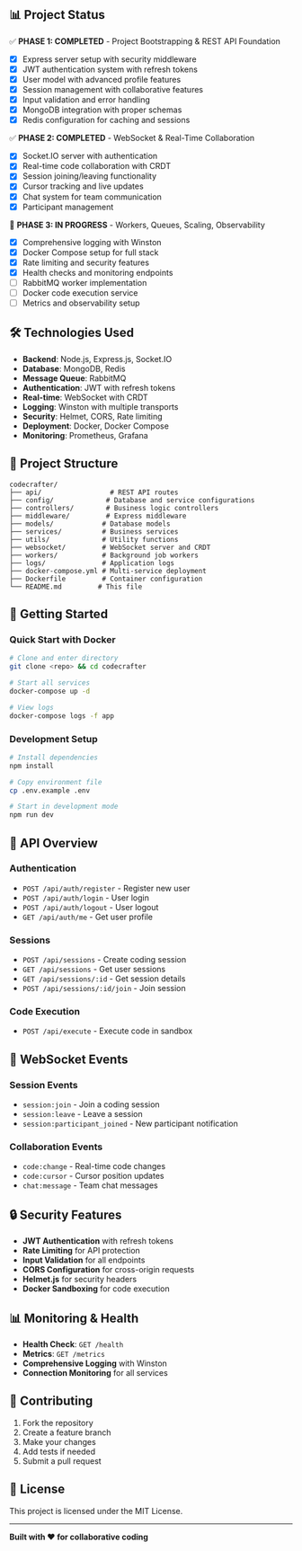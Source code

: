 ## 📊 Project Status

✅ **PHASE 1: COMPLETED** - Project Bootstrapping & REST API Foundation
- [x] Express server setup with security middleware
- [x] JWT authentication system with refresh tokens
- [x] User model with advanced profile features
- [x] Session management with collaborative features
- [x] Input validation and error handling
- [x] MongoDB integration with proper schemas
- [x] Redis configuration for caching and sessions

✅ **PHASE 2: COMPLETED** - WebSocket & Real-Time Collaboration
- [x] Socket.IO server with authentication
- [x] Real-time code collaboration with CRDT
- [x] Session joining/leaving functionality
- [x] Cursor tracking and live updates
- [x] Chat system for team communication
- [x] Participant management

🚧 **PHASE 3: IN PROGRESS** - Workers, Queues, Scaling, Observability
- [x] Comprehensive logging with Winston
- [x] Docker Compose setup for full stack
- [x] Rate limiting and security features
- [x] Health checks and monitoring endpoints
- [ ] RabbitMQ worker implementation
- [ ] Docker code execution service
- [ ] Metrics and observability setup

## 🛠️ Technologies Used

- **Backend**: Node.js, Express.js, Socket.IO
- **Database**: MongoDB, Redis
- **Message Queue**: RabbitMQ
- **Authentication**: JWT with refresh tokens
- **Real-time**: WebSocket with CRDT
- **Logging**: Winston with multiple transports
- **Security**: Helmet, CORS, Rate limiting
- **Deployment**: Docker, Docker Compose
- **Monitoring**: Prometheus, Grafana

## 📁 Project Structure

```
codecrafter/
├── api/                 # REST API routes
├── config/             # Database and service configurations
├── controllers/        # Business logic controllers
├── middleware/         # Express middleware
├── models/            # Database models
├── services/          # Business services
├── utils/             # Utility functions
├── websocket/         # WebSocket server and CRDT
├── workers/           # Background job workers
├── logs/              # Application logs
├── docker-compose.yml # Multi-service deployment
├── Dockerfile         # Container configuration
└── README.md         # This file
```

## 🚀 Getting Started

### Quick Start with Docker
```bash
# Clone and enter directory
git clone <repo> && cd codecrafter

# Start all services
docker-compose up -d

# View logs
docker-compose logs -f app
```

### Development Setup
```bash
# Install dependencies
npm install

# Copy environment file
cp .env.example .env

# Start in development mode
npm run dev
```

## 📖 API Overview

### Authentication
- `POST /api/auth/register` - Register new user
- `POST /api/auth/login` - User login
- `POST /api/auth/logout` - User logout
- `GET /api/auth/me` - Get user profile

### Sessions
- `POST /api/sessions` - Create coding session
- `GET /api/sessions` - Get user sessions
- `GET /api/sessions/:id` - Get session details
- `POST /api/sessions/:id/join` - Join session

### Code Execution
- `POST /api/execute` - Execute code in sandbox

## 🔌 WebSocket Events

### Session Events
- `session:join` - Join a coding session
- `session:leave` - Leave a session
- `session:participant_joined` - New participant notification

### Collaboration Events
- `code:change` - Real-time code changes
- `code:cursor` - Cursor position updates
- `chat:message` - Team chat messages

## 🔒 Security Features

- **JWT Authentication** with refresh tokens
- **Rate Limiting** for API protection
- **Input Validation** for all endpoints
- **CORS Configuration** for cross-origin requests
- **Helmet.js** for security headers
- **Docker Sandboxing** for code execution

## 📊 Monitoring & Health

- **Health Check**: `GET /health`
- **Metrics**: `GET /metrics`
- **Comprehensive Logging** with Winston
- **Connection Monitoring** for all services

## 🤝 Contributing

1. Fork the repository
2. Create a feature branch
3. Make your changes
4. Add tests if needed
5. Submit a pull request

## 📝 License

This project is licensed under the MIT License.

---

**Built with ❤️ for collaborative coding**
